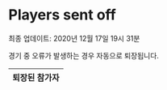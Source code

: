 # Players sent off
최종 업데이트: 2020년 12월 17일 19시 31분


경기 중 오류가 발생하는 경우 자동으로 퇴장됩니다.


| 퇴장된 참가자 |
|:---:|